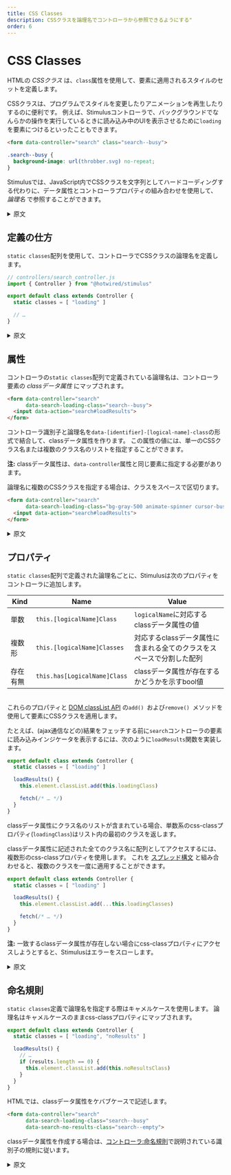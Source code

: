 ```yaml
---
title: CSS Classes
description: CSSクラスを論理名でコントローラから参照できるようにする"
order: 6
---
```


# CSS Classes

HTMLの _CSSクラス_ は、`class`属性を使用して、要素に適用されるスタイルのセットを定義します。

CSSクラスは、プログラムでスタイルを変更したりアニメーションを再生したりするのに便利です。 例えば、Stimulusコントローラで、バックグラウンドでなんらかの操作を実行しているときに読み込み中のUIを表示させるために`loading`を要素につけるといったこともできます。

```html
<form data-controller="search" class="search--busy">
```

```css
.search--busy {
  background-image: url(throbber.svg) no-repeat;
}
```

Stimulusでは、JavaScript内でCSSクラスを文字列としてハードコーディングする代わりに、データ属性とコントローラプロパティの組み合わせを使用して、 _論理名_ で参照することができます。

<details>
    <summary>原文</summary>
In HTML, a _CSS class_ defines a set of styles which can be applied to elements using the `class` attribute.

CSS classes are a convenient tool for changing styles and playing animations programmatically. For example, a Stimulus controller might add a "loading" class to an element when it is performing an operation in the background, and then style that class in CSS to display a progress indicator:

```html
<form data-controller="search" class="search--busy">
```

```css
.search--busy {
  background-image: url(throbber.svg) no-repeat;
}
```

As an alternative to hard-coding classes with JavaScript strings, Stimulus lets you refer to CSS classes by _logical name_ using a combination of data attributes and controller properties.
</details>

## 定義の仕方

`static classes`配列を使用して、コントローラでCSSクラスの論理名を定義します。

```js
// controllers/search_controller.js
import { Controller } from "@hotwired/stimulus"

export default class extends Controller {
  static classes = [ "loading" ]

  // …
}
```

<details>
    <summary>原文</summary>
Define CSS classes by logical name in your controller using the `static classes` array:

```js
// controllers/search_controller.js
import { Controller } from "@hotwired/stimulus"

export default class extends Controller {
  static classes = [ "loading" ]

  // …
}
```
</details>

## 属性

コントローラの`static classes`配列で定義されている論理名は、コントローラ要素の _classデータ属性_ にマップされます。

```html
<form data-controller="search"
      data-search-loading-class="search--busy">
  <input data-action="search#loadResults">
</form>
```

コントローラ識別子と論理名を`data-[identifier]-[logical-name]-class`の形式で結合して、classデータ属性を作ります。 この属性の値には、単一のCSSクラス名または複数のクラス名のリストを指定することができます。

**注:** classデータ属性は、`data-controller`属性と同じ要素に指定する必要があります。

論理名に複数のCSSクラスを指定する場合は、クラスをスペースで区切ります。

```html
<form data-controller="search"
      data-search-loading-class="bg-gray-500 animate-spinner cursor-busy">
  <input data-action="search#loadResults">
</form>
```

<details>
    <summary>原文</summary>

The logical names defined in the controller's `static classes` array map to _CSS class attributes_ on the controller's element.

```html
<form data-controller="search"
      data-search-loading-class="search--busy">
  <input data-action="search#loadResults">
</form>
```

Construct a CSS class attribute by joining together the controller identifier and logical name in the format `data-[identifier]-[logical-name]-class`. The attribute's value can be a single CSS class name or a list of multiple class names.

**Note:** CSS class attributes must be specified on the same element as the `data-controller` attribute.

If you want to specify multiple CSS classes for a logical name, separate the classes with spaces:

```html
<form data-controller="search"
      data-search-loading-class="bg-gray-500 animate-spinner cursor-busy">
  <input data-action="search#loadResults">
</form>
```
</details>

## プロパティ

`static classes`配列で定義された論理名ごとに、Stimulusは次のプロパティをコントローラに追加します。

Kind        | Name                         | Value
-------- | ---------------------------- | -----
単数     | `this.[logicalName]Class`    | `logicalName`に対応するclassデータ属性の値
複数形   | `this.[logicalName]Classes`  | 対応するclassデータ属性に含まれる全てのクラスをスペースで分割した配列
存在有無 | `this.has[LogicalName]Class` | classデータ属性が存在するかどうかを示すbool値

<br>これらのプロパティと [DOM classList API](https://developer.mozilla.org/ja/docs/Web/API/Element/classList) の`add() `および`remove() `メソッドを使用して要素にCSSクラスを適用します。

たとえば、(ajax通信などの)結果をフェッチする前に`search`コントローラの要素に読み込みインジケータを表示するには、次のように`loadResults`関数を実装します。

```js
export default class extends Controller {
  static classes = [ "loading" ]

  loadResults() {
    this.element.classList.add(this.loadingClass)

    fetch(/* … */)
  }
}
```

classデータ属性にクラス名のリストが含まれている場合、単数系のcss-classプロパティ(`loadingClass`)はリスト内の最初のクラスを返します。

classデータ属性に記述された全てのクラス名に配列としてアクセスするには、複数形のcss-classプロパティを使用します。 これを [スプレッド構文](https://developer.mozilla.org/ja/docs/Web/JavaScript/Reference/Operators/Spread_syntax) と組み合わせると、複数のクラスを一度に適用することができます。

```js
export default class extends Controller {
  static classes = [ "loading" ]

  loadResults() {
    this.element.classList.add(...this.loadingClasses)

    fetch(/* … */)
  }
}
```

**注:** 一致するclassデータ属性が存在しない場合にcss-classプロパティにアクセスしようとすると、Stimulusはエラーをスローします。

<details>
    <summary>原文</summary>
For each logical name defined in the `static classes` array, Stimulus adds the following _CSS class properties_ to your controller:

Kind        | Name                         | Value
----------- | ---------------------------- | -----
Singular    | `this.[logicalName]Class`    | The value of the CSS class attribute corresponding to `logicalName`
Plural      | `this.[logicalName]Classes`  | An array of all classes in the corresponding CSS class attribute, split by spaces
Existential | `this.has[LogicalName]Class` | A boolean indicating whether or not the CSS class attribute is present

<br>Use these properties to apply CSS classes to elements with the `add()` and `remove()` methods of the [DOM `classList` API](https://developer.mozilla.org/en-US/docs/Web/API/Element/classList).

For example, to display a loading indicator on the `search` controller's element before fetching results, you might implement the `loadResults` action like so:

```js
export default class extends Controller {
  static classes = [ "loading" ]

  loadResults() {
    this.element.classList.add(this.loadingClass)

    fetch(/* … */)
  }
}
```

If a CSS class attribute contains a list of class names, its singular CSS class property returns the first class in the list.

Use the plural CSS class property to access all class names as an array. Combine this with [spread syntax](https://developer.mozilla.org/en-US/docs/Web/JavaScript/Reference/Operators/Spread_syntax) to apply multiple classes at once:

```js
export default class extends Controller {
  static classes = [ "loading" ]

  loadResults() {
    this.element.classList.add(...this.loadingClasses)

    fetch(/* … */)
  }
}
```

**Note:** Stimulus will throw an error if you attempt to access a CSS class property when a matching CSS class attribute is not present.

</details>

## 命名規則

`static classes`定義で論理名を指定する際はキャメルケースを使用します。 論理名はキャメルケースのままcss-classプロパティにマップされます。

```js
export default class extends Controller {
  static classes = [ "loading", "noResults" ]

  loadResults() {
    // …
    if (results.length == 0) {
      this.element.classList.add(this.noResultsClass)
    }
  }
}
```

HTMLでは、classデータ属性をケバブケースで記述します。

```html
<form data-controller="search"
      data-search-loading-class="search--busy"
      data-search-no-results-class="search--empty">
```

classデータ属性を作成する場合は、[コントローラ:命名規則](/stimulus/reference/controllers/#%E5%91%BD%E5%90%8D%E8%A6%8F%E5%89%87)で説明されている識別子の規則に従います。

<details>
    <summary>原文</summary>
Use camelCase to specify logical names in CSS class definitions. Logical names map to camelCase CSS class properties:

```js
export default class extends Controller {
  static classes = [ "loading", "noResults" ]

  loadResults() {
    // …
    if (results.length == 0) {
      this.element.classList.add(this.noResultsClass)
    }
  }
}
```

In HTML, write CSS class attributes in kebab-case:

```html
<form data-controller="search"
      data-search-loading-class="search--busy"
      data-search-no-results-class="search--empty">
```

When constructing CSS class attributes, follow the conventions for identifiers as described in [Controllers: Naming Conventions](controllers#naming-conventions).
</details>
